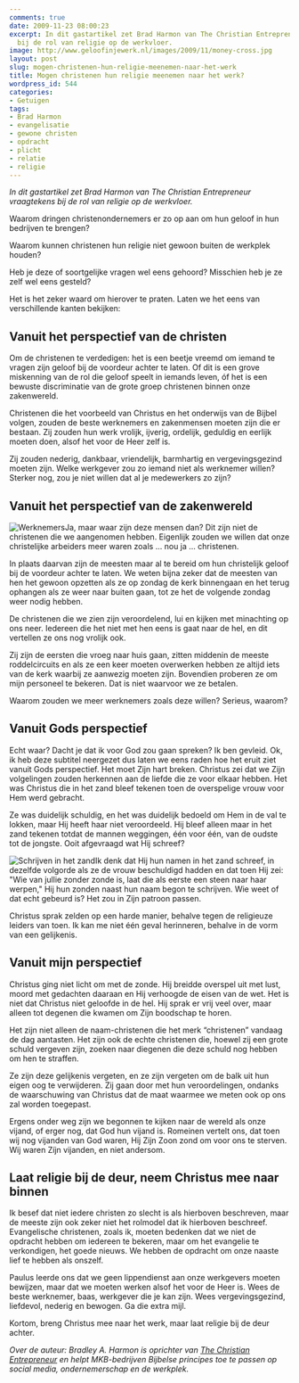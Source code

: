 ```yaml
---
comments: true
date: 2009-11-23 08:00:23
excerpt: In dit gastartikel zet Brad Harmon van The Christian Entrepreneur vraagtekens
  bij de rol van religie op de werkvloer.
image: http://www.geloofinjewerk.nl/images/2009/11/money-cross.jpg
layout: post
slug: mogen-christenen-hun-religie-meenemen-naar-het-werk
title: Mogen christenen hun religie meenemen naar het werk?
wordpress_id: 544
categories:
- Getuigen
tags:
- Brad Harmon
- evangelisatie
- gewone christen
- opdracht
- plicht
- relatie
- religie
---
```


_In dit gastartikel zet Brad Harmon van The Christian Entrepreneur vraagtekens bij de rol van religie op de werkvloer._

Waarom dringen christenondernemers er zo op aan om hun geloof in hun bedrijven te 
brengen?

Waarom kunnen christenen hun religie niet gewoon buiten de werkplek houden?

Heb je deze of soortgelijke vragen wel eens gehoord? Misschien heb je ze zelf wel eens gesteld?

Het is het zeker waard om hierover te praten. Laten we het eens van verschillende kanten bekijken:





## Vanuit het perspectief van de christen


Om de christenen te verdedigen: het is een beetje vreemd om iemand te vragen zijn geloof bij de voordeur achter te laten. Of dit is een grove miskenning van de rol die geloof speelt in iemands leven, óf het is een bewuste discriminatie van de grote groep christenen binnen onze zakenwereld.

Christenen die het voorbeeld van Christus en het onderwijs van de Bijbel volgen, zouden de beste werknemers en zakenmensen moeten zijn die er bestaan. Zij zouden hun werk vrolijk, ijverig, ordelijk, geduldig en eerlijk moeten doen, alsof het voor de Heer zelf is.

Zij zouden nederig, dankbaar, vriendelijk, barmhartig en vergevingsgezind moeten zijn. Welke werkgever zou zo iemand niet als werknemer willen? Sterker nog, zou je niet willen dat al je medewerkers zo zijn?



## Vanuit het perspectief van de zakenwereld


![Werknemers](http://www.geloofinjewerk.nl/images/2009/11/5HappyWorkers.jpg)Ja, maar waar zijn deze mensen dan? Dit zijn niet de christenen die we aangenomen hebben. Eigenlijk zouden we willen dat onze christelijke arbeiders meer waren zoals ... nou ja ... christenen.

In plaats daarvan zijn de meesten maar al te bereid om hun christelijk geloof bij de voordeur achter te laten. We weten bijna zeker dat de meesten van hen het gewoon opzetten als ze op zondag de kerk binnengaan en het terug ophangen als ze weer naar buiten gaan, tot ze het de volgende zondag weer nodig hebben.

De christenen die we zien zijn veroordelend, lui en kijken met minachting op ons neer. Iedereen die het niet met hen eens is gaat naar de hel, en dit vertellen ze ons nog vrolijk ook.

Zij zijn de eersten die vroeg naar huis gaan, zitten middenin de meeste roddelcircuits en als ze een keer moeten overwerken hebben ze altijd iets van de kerk waarbij ze aanwezig moeten zijn. Bovendien proberen ze om mijn personeel te bekeren. Dat is niet waarvoor we ze betalen.

Waarom zouden we meer werknemers zoals deze willen? Serieus, waarom?



## Vanuit Gods perspectief


Echt waar? Dacht je dat ik voor God zou gaan spreken? Ik ben gevleid. Ok, ik heb deze subtitel neergezet dus laten we eens raden hoe het eruit ziet vanuit Gods perspectief.
Het moet Zijn hart breken. Christus zei dat we Zijn volgelingen zouden herkennen aan de liefde die ze voor elkaar hebben. Het was Christus die in het zand bleef tekenen toen de overspelige vrouw voor Hem werd gebracht.

Ze was duidelijk schuldig, en het was duidelijk bedoeld om Hem in de val te lokken, maar Hij heeft haar niet veroordeeld. Hij bleef alleen maar in het zand tekenen totdat de mannen weggingen, één voor één, van de oudste tot de jongste. Ooit afgevraagd wat Hij schreef?

![Schrijven in het zand](http://www.geloofinjewerk.nl/images/2009/11/3061672860_b52cf853e4-300x225.jpg)Ik denk dat Hij hun namen in het zand schreef, in dezelfde volgorde als ze de vrouw beschuldigd hadden en dat toen Hij zei: "Wie van jullie zonder zonde is, laat die als eerste een steen naar haar werpen," Hij hun zonden naast hun naam begon te schrijven. Wie weet of dat echt gebeurd is? Het zou in Zijn patroon passen.

Christus sprak zelden op een harde manier, behalve tegen de religieuze leiders van toen. Ik kan me niet één geval herinneren, behalve in de vorm van een gelijkenis.



## Vanuit mijn perspectief


Christus ging niet licht om met de zonde. Hij breidde overspel uit met lust, moord met gedachten daaraan en Hij verhoogde de eisen van de wet. Het is niet dat Christus niet geloofde in de hel. Hij sprak er vrij veel over, maar alleen tot degenen die kwamen om Zijn boodschap te horen.

Het zijn niet alleen de naam-christenen die het merk “christenen” vandaag de dag aantasten. Het zijn ook de echte christenen die, hoewel zij een grote schuld vergeven zijn, zoeken naar diegenen die deze schuld nog hebben om hen te straffen.

Ze zijn deze gelijkenis vergeten, en ze zijn vergeten om de balk uit hun eigen oog te verwijderen. Zij gaan door met hun veroordelingen, ondanks de waarschuwing van Christus dat de maat waarmee we meten ook op ons zal worden toegepast.

Ergens onder weg zijn we begonnen te kijken naar de wereld als onze vijand, of erger nog, dat God hun vijand is. Romeinen vertelt ons, dat toen wij nog vijanden van God waren, Hij Zijn Zoon zond om voor ons te sterven. Wij waren Zíjn vijanden, en niet andersom.



## Laat religie bij de deur, neem Christus mee naar binnen


Ik besef dat niet iedere christen zo slecht is als hierboven beschreven, maar de meeste zijn ook zeker niet het rolmodel dat ik hierboven beschreef. Evangelische christenen, zoals ik, moeten bedenken dat we niet de opdracht hebben om iedereen te bekeren, maar om het evangelie te verkondigen, het goede nieuws. We hebben de opdracht om onze naaste lief te hebben als onszelf.

Paulus leerde ons dat we geen lippendienst aan onze werkgevers moeten bewijzen, maar dat we moeten werken alsof het voor de Heer is. Wees de beste werknemer, baas, werkgever die je kan zijn. Wees vergevingsgezind, liefdevol, nederig en bewogen. Ga die extra mijl.

Kortom, breng Christus mee naar het werk, maar laat religie bij de deur achter.

_Over de auteur: Bradley A. Harmon is oprichter van [The Christian Entrepreneur](http://bradleyaharmon.com/) en helpt MKB-bedrijven Bijbelse principes toe te passen op social media, ondernemerschap en de werkplek._
